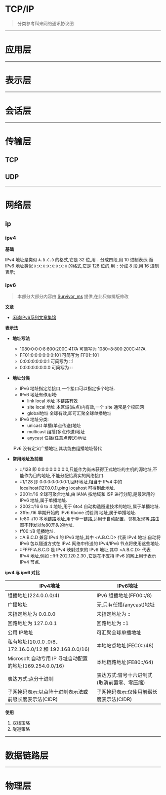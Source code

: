 # TCP/IP

> 分类参考科来网络通讯协议图

---

# 应用层



---

# 表示层



---

# 会话层



---

# 传输层
## TCP


## UDP


---

# 网络层
## ip
### ipv4

**基础**

IPv4 地址是类似 `A.B.C.D` 的格式,它是 32 位,用 `.` 分成四段,用 10 进制表示;而 IPv6 地址类似 `X:X:X:X:X:X:X:X` 的格式,它是 128 位的,用 `:` 分成 8 段,用 16 进制表示;

### ipv6

> 本部分大部分内容由 [Survivor_ms](https://github.com/136510385) 提供,在此只做排版修改

**文章**
- [闲谈IPv6系列文章集锦](https://blog.csdn.net/dog250/article/details/88651885)

**表示法**
- **地址写法**
    - 1080:0:0:0:8:800:200C:417A 可简写为 1080::8:800:200C:417A
    - FF01:0:0:0:0:0:0:101 可简写为 FF01::101
    - 0:0:0:0:0:0:0:1 可简写为 ::1
    - 0:0:0:0:0:0:0:0 可简写为 ::

- **地址分类**
    - IPv6 地址指定给接口,一个接口可以指定多个地址.
    - IPv6 地址有作用域:
        - link local 地址 本链路有效
        - site local 地址 本区域(站点)内有效,一个 site 通常是个校园网
        - global地址 全球有效,即可汇聚全球单播地址
    - IPv6 地址分类:
        - unicast 单播(单点传送)地址
        - multicast 组播(多点传送)地址
        - anycast 任播(任意点传送)地址

    IPv6 没有定义广播地址,其功能由组播地址替代

- **常用地址及前缀**
    - ::/128   即 0:0:0:0:0:0:0:0,只能作为尚未获得正式地址的主机的源地址,不能作为目的地址,不能分配给真实的网络接口.
    - ::1/128 即 0:0:0:0:0:0:0:1,回环地址,相当于 IPv4 中的 localhost(127.0.0.1),ping locahost 可得到此地址.
    - 2001::/16  全球可聚合地址,由 IANA 按地域和 ISP 进行分配,是最常用的 IPv6 地址,属于单播地址.
    - 2002::/16  6 to 4 地址,用于 6to4 自动构造隧道技术的地址,属于单播地址.
    - 3ffe::/16   早期开始的 IPv6 6bone 试验网 地址,属于单播地址.
    - fe80::/10   本地链路地址,用于单一链路,适用于自动配置、邻机发现等,路由器不转发以fe80开头的地址.
    - ff00::/8  组播地址.
    - ::A.B.C.D  兼容 IPv4 的 IPv6 地址,其中 <A.B.C.D> 代表 IPv4 地址.自动将 IPv6 包以隧道方式在 IPv4 网络中传送的 IPv4/IPv6 节点将使用这些地址.
    - ::FFFF:A.B.C.D 是 IPv4 映射过来的 IPv6 地址,其中 <A.B.C.D> 代表 IPv4 地址,例如 ::ffff:202.120.2.30 ,它是在不支持 IPv6 的网上用于表示 IPv4 节点.

**ipv4 与 ipv6 对比**

| IPv4地址                                                         | IPv6地址                                       |
| ---------------------------------------------------------------- | ---------------------------------------------- |
| 组播地址(224.0.0.0/4)                                         | IPv6 组播地址(FF00::/8)                       |
| 广播地址                                                         | 无,只有任播(anycast)地址                   |
| 未指定地址为 0\.0\.0\.0                                          | 未指定地址为 ::                                |
| 回路地址为 127\.0\.0\.1                                          | 回路地址为 ::1                                 |
| 公用 IP地址                                                      | 可汇聚全球单播地址                             |
| 私有地址(10\.0\.0 \.0/8、172\.16\.0\.0/12 和 192\.168\.0\.0/16) | 本地站点地址(FEC0::/48)                     |
| Microsoft 自动专用 IP 寻址自动配置的地址(169\.254\.0\.0/16)       | 本地链路地址(FE80::/64)                     |
| 表达方式:点分十进制                                             | 表达方式:冒号十六进制式(取消前置零、零压缩) |
| 子网掩码表示:以点阵十进制表示法或前缀长度表示法(CIDR)        | 子网掩码表示:仅使用前缀长度表示法(CIDR)    |

**使用**
1. 双栈策略
2. 隧道策略

---

# 数据链路层



---

# 物理层

